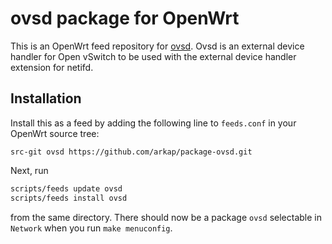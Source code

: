 # ovsd package for OpenWrt

This is an OpenWrt feed repository for [ovsd](https://github.com/arkap/ovsd.git).
Ovsd is an external device handler for Open vSwitch to be used with the external device handler extension for netifd.


## Installation

Install this as a feed by adding the following line to `feeds.conf` in your OpenWrt source tree:
```
src-git ovsd https://github.com/arkap/package-ovsd.git
```
Next, run
```bash
scripts/feeds update ovsd
scripts/feeds install ovsd
```
from the same directory. There should now be a package `ovsd` selectable in `Network` when you run
`make menuconfig`.
